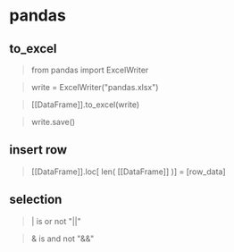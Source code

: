 # pandas
## to_excel
>from pandas import ExcelWriter

>write = ExcelWriter("pandas.xlsx")

>[[DataFrame]].to_excel(write)

>write.save()

## insert row
>[[DataFrame]].loc[ len( [[DataFrame]] )] = [row_data]


## selection
>| is or not "||"

>& is and not "&&"
